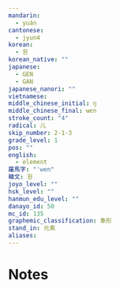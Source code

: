 ```yaml
---
mandarin:
  - yuán
cantonese:
  - jyun4
korean:
  - 원
korean_native: ""
japanese:
  - GEN
  - GAN
japanese_nanori: ""
vietnamese:
middle_chinese_initial: ŋ
middle_chinese_final: ʉɐn
stroke_count: "4"
radical: 儿
skip_number: 2-1-3
grade_level: 1
pos: ""
english:
  - element
羅馬字: "'wen"
韓文: 원
joyo_level: ""
hsk_level: ""
hanmun_edu_level: ""
danayo_id: 50
mc_id: 135
graphemic_classification: 象形
stand_in: 元素
aliases:
---
```


# Notes
